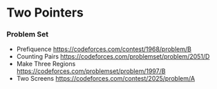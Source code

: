 # Two Pointers

### Problem Set
- Prefiquence https://codeforces.com/contest/1968/problem/B
- Counting Pairs https://codeforces.com/problemset/problem/2051/D
- Make Three Regions https://codeforces.com/problemset/problem/1997/B
- Two Screens https://codeforces.com/contest/2025/problem/A
